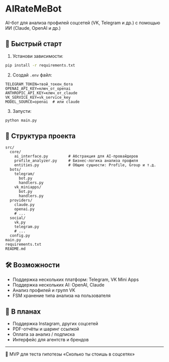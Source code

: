 # AIRateMeBot

AI-бот для анализа профилей соцсетей (VK, Telegram и др.) с помощью ИИ (Claude, OpenAI и др.)

## 🚀 Быстрый старт

1. Установи зависимости:

```bash
pip install -r requirements.txt
```

2. Создай `.env` файл:

```env
TELEGRAM_TOKEN=твой_токен_бота
OPENAI_API_KEY=ключ_от_openai
ANTHROPIC_API_KEY=ключ_от_claude
VK_SERVICE_KEY=vk_service_key
MODEL_SOURCE=openai  # или claude
```

3. Запусти:

```bash
python main.py
```

## 🧩 Структура проекта

```
src/
  core/
    ai_interface.py         # Абстракция для AI-провайдеров
    profile_analyzer.py     # Бизнес-логика анализа профиля
    entities.py             # Общие сущности: Profile, Group и т.д.
  bots/
    telegram/
      bot.py
      handlers.py
    vk_miniapps/
      bot.py
      handlers.py
  providers/
    claude.py
    openai.py
    # ...
  social/
    vk.py
    telegram.py
    # ...
  config.py
main.py
requirements.txt
README.md
```

## 🛠 Возможности

* Поддержка нескольких платформ: Telegram, VK Mini Apps
* Поддержка нескольких AI: OpenAI, Claude
* Анализ профилей и групп VK
* FSM хранение типа анализа на пользователя

## 🔮 В планах

* Поддержка Instagram, других соцсетей
* PDF-отчёты и шаринг ссылкой
* Оплата за анализ / подписка
* Интерфейс для агентств и брендов

---

👤 MVP для теста гипотезы «Сколько ты стоишь в соцсетях»
